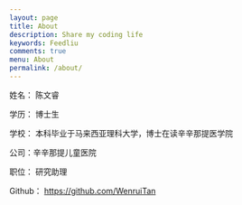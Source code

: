 ```yaml
---
layout: page
title: About
description: Share my coding life
keywords: Feedliu
comments: true
menu: About
permalink: /about/
---
```


姓名： 陈文睿

学历： 博士生

学校： 本科毕业于马来西亚理科大学，博士在读辛辛那提医学院

公司：辛辛那提儿童医院 

职位： 研究助理

Github： https://github.com/WenruiTan
